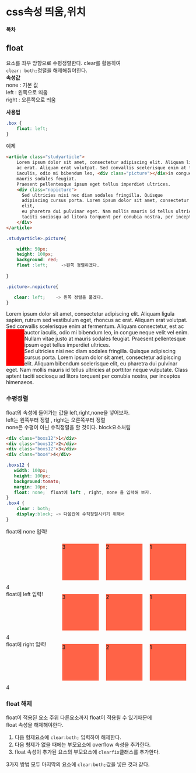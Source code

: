 # css속성 띄움,위치  
**목차**  







## float  
요소를 좌우 방향으로 수평정렬한다. clear를 활용하여  
```clear: both;```정렬을 해제해줘야한다.  
**속성값**  
none : 기본 값  
left : 왼쪽으로 띄움  
right : 오른쪽으로 띄움  

**사용법**  
```css
.box {
    float: left;
}
```  
예제  
```html
<article class="studyarticle">
    Lorem ipsum dolor sit amet, consectetur adipiscing elit. Aliquam ligula sapien, rutrum sed vestibulum eget, rhoncus
    ac erat. Aliquam erat volutpat. Sed convallis scelerisque enim at fermentum. Aliquam consectetur, est ac auctor
    iaculis, odio mi bibendum leo, <div class="picture"></div>in congue neque velit vel enim. Nullam vitae justo at
    mauris sodales feugiat.
    Praesent pellentesque ipsum eget tellus imperdiet ultrices.
    <div class="nopicture">
      Sed ultricies nisi nec diam sodales fringilla. Quisque
      adipiscing cursus porta. Lorem ipsum dolor sit amet, consectetur adipiscing elit. Aliquam bibendum scelerisque
      elit,
      eu pharetra dui pulvinar eget. Nam mollis mauris id tellus ultricies at porttitor neque vulputate. Class aptent
      taciti sociosqu ad litora torquent per conubia nostra, per inceptos himenaeos.
    </div>
</article>
```  

```css
.studyarticle>.picture{ 

    width: 50px;
    height: 100px;
    background: red;
    float :left;     ->왼쪽 정렬하겠다.
 
}

.picture>.nopicture{

   clear: left;    -> 왼쪽 정렬을 풀겠다.
}
```


<style>
.studyarticle>.picture{ 
   width: 50px;
 height: 100px;
 background: red;
 float :left;
 margin
}
.picture>.nopicture{
   clear: left;
}
</style>
<article class="studyarticle">
    Lorem ipsum dolor sit amet, consectetur adipiscing elit. Aliquam ligula sapien, rutrum sed vestibulum eget, rhoncus
    ac erat. Aliquam erat volutpat. Sed convallis scelerisque enim at fermentum. Aliquam consectetur, est ac auctor
    iaculis, odio mi bibendum leo, <div class="picture"></div>in congue neque velit vel enim. Nullam vitae justo at
    mauris sodales feugiat.
    Praesent pellentesque ipsum eget tellus imperdiet ultrices.
    <div class="nopicture">
      Sed ultricies nisi nec diam sodales fringilla. Quisque
      adipiscing cursus porta. Lorem ipsum dolor sit amet, consectetur adipiscing elit. Aliquam bibendum scelerisque
      elit,
      eu pharetra dui pulvinar eget. Nam mollis mauris id tellus ultricies at porttitor neque vulputate. Class aptent
      taciti sociosqu ad litora torquent per conubia nostra, per inceptos himenaeos.
    </div>
</article>

### 수평정렬  
float의 속성에 들어가는 값을 left,right,none을 넣어보자.  
left는 왼쪽부터 정렬 , right는 오른쪽부터 정렬  
none은 수평이 아닌 수직정렬을 할 것이다. block요소처럼  
```html
<div class="boxs12">1</div>
<div class="boxs12">2</div>
<div class="boxs12">3</div>
<div class="box4">4</div>
```  
```css
.boxs12 {
   width: 100px;
   height: 100px;
   background:tomato;
   margin: 10px;
   float: none;  float에 left , right, none 을 입력해 보자.
}
.box4 {
    clear : both;
    display:block; -> 다음칸에 수직정렬시키기 위해서
}
```  
float에 none 입력!  
<style>
.boxs12 {
   width: 100px;
   height: 100px;
   background:tomato;
   margin: 10px;
   float: none;
}
.box4{
    clear:both;
    display:block;
}
</style>
<div class="boxs12">1</div>
<div class="boxs12">2</div>
<div class="boxs12">3</div>  
<div class="box4">4</div>
float에 left 입력!  
<style>
.boxs12 {
   width: 100px;
   height: 100px;
   background:tomato;
   margin: 10px;
   float: left;
}
.box4{
    clear: both;
    display:block;
}
</style>
<div class="boxs12">1</div>
<div class="boxs12">2</div>
<div class="boxs12">3</div>  
<div class="box4">4</div>
float에 right 입력!  
<style>
.boxs12 {
   width: 100px;
   height: 100px;
   background:tomato;
   margin: 10px;
   float: right;
}
.box4{
    clear:both;
    display:block;
}
</style>
<div class="boxs12">1</div>
<div class="boxs12">2</div>
<div class="boxs12">3</div>
<div class="box4">4</div>

### float 해제  
float이 적용된 요소 주위 다른요소까지 float이 적용될 수 있기때문에  
float 속성을 해제해야한다.  
 1. 다음 형제요소에 ```clear:both;``` 입력하여 해제한다.
 2. 다음 형제가 없을 때에는 부모요소에  overflow 속성을 추가한다.
 3. float 속성이 추가된 요소의 부모요소에 ```clearfix```클래스를 추가한다.

3가지 방법 모두 마지막의 요소에 ```clear:both;```값을 넣은 것과 같다.  









